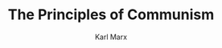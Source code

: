 ---
title: "The Principles of Communism"
description: "The Principles of Communism"
author:  "Karl Marx"
c: "firebrick"
# communist manifesto 1848
---